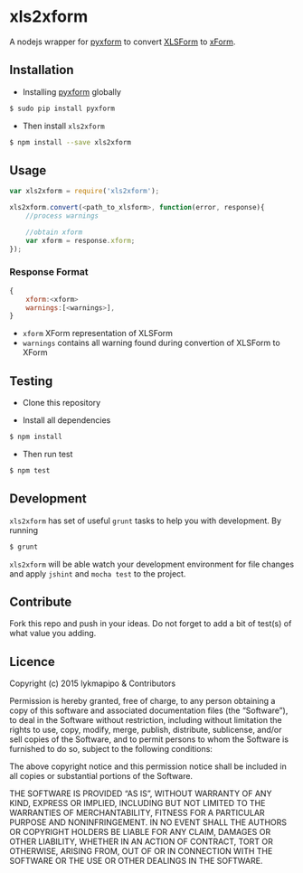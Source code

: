 xls2xform
===========
A nodejs wrapper for [pyxform](https://github.com/SEL-Columbia/pyxform) to convert [XLSForm](http://xlsform.org/) to [xForm](http://opendatakit.github.io/odk-xform-spec/).

## Installation
- Installing [pyxform](https://github.com/SEL-Columbia/pyxform) globally
```sh
$ sudo pip install pyxform
```

- Then install `xls2xform`
```sh
$ npm install --save xls2xform
```

## Usage
```js
var xls2xform = require('xls2xform');

xls2xform.convert(<path_to_xlsform>, function(error, response){
    //process warnings

    //obtain xform
    var xform = response.xform;    
});
```

### Response Format
```js
{
    xform:<xform>
    warnings:[<warnings>],
}
```
- `xform` XForm representation of XLSForm
- `warnings` contains all warning found during convertion of XLSForm to XForm


## Testing

* Clone this repository

* Install all dependencies
```sh
$ npm install
```

* Then run test
```sh
$ npm test
```

## Development
`xls2xform` has set of useful `grunt` tasks to help you with development. By running

```sh
$ grunt
```

`xls2xform` will be able watch your development environment for file changes and apply `jshint` and `mocha test` to the project.

## Contribute
Fork this repo and push in your ideas. Do not forget to add a bit of test(s) of what value you adding.

## Licence

Copyright (c) 2015 lykmapipo & Contributors

Permission is hereby granted, free of charge, to any person obtaining a copy of this software and associated documentation files (the “Software”), to deal in the Software without restriction, including without limitation the rights to use, copy, modify, merge, publish, distribute, sublicense, and/or sell copies of the Software, and to permit persons to whom the Software is furnished to do so, subject to the following conditions:

The above copyright notice and this permission notice shall be included in all copies or substantial portions of the Software.

THE SOFTWARE IS PROVIDED “AS IS”, WITHOUT WARRANTY OF ANY KIND, EXPRESS OR IMPLIED, INCLUDING BUT NOT LIMITED TO THE WARRANTIES OF MERCHANTABILITY, FITNESS FOR A PARTICULAR PURPOSE AND NONINFRINGEMENT. IN NO EVENT SHALL THE AUTHORS OR COPYRIGHT HOLDERS BE LIABLE FOR ANY CLAIM, DAMAGES OR OTHER LIABILITY, WHETHER IN AN ACTION OF CONTRACT, TORT OR OTHERWISE, ARISING FROM, OUT OF OR IN CONNECTION WITH THE SOFTWARE OR THE USE OR OTHER DEALINGS IN THE SOFTWARE.
